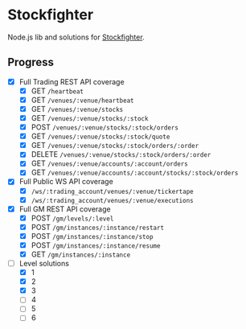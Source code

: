 # Stockfighter

Node.js lib and solutions for [Stockfighter](https://www.stockfighter.io).

## Progress

- [x] Full Trading REST API coverage
  - [x] GET `/heartbeat`
  - [x] GET `/venues/:venue/heartbeat`
  - [x] GET `/venues/:venue/stocks`
  - [x] GET `/venues/:venue/stocks/:stock`
  - [x] POST `/venues/:venue/stocks/:stock/orders`
  - [x] GET `/venues/:venue/stocks/:stock/quote`
  - [x] GET `/venues/:venue/stocks/:stock/orders/:order`
  - [x] DELETE `/venues/:venue/stocks/:stock/orders/:order`
  - [x] GET `/venues/:venue/accounts/:account/orders`
  - [x] GET `/venues/:venue/accounts/:account/stocks/:stock/orders`
- [x] Full Public WS API coverage
  - [x] `/ws/:trading_account/venues/:venue/tickertape`
  - [x] `/ws/:trading_account/venues/:venue/executions`
- [x] Full GM REST API coverage
  - [x] POST `/gm/levels/:level`
  - [x] POST `/gm/instances/:instance/restart`
  - [x] POST `/gm/instances/:instance/stop`
  - [x] POST `/gm/instances/:instance/resume`
  - [x] GET `/gm/instances/:instance`
- [ ] Level solutions
  - [x] 1
  - [x] 2
  - [x] 3
  - [ ] 4
  - [ ] 5
  - [ ] 6
